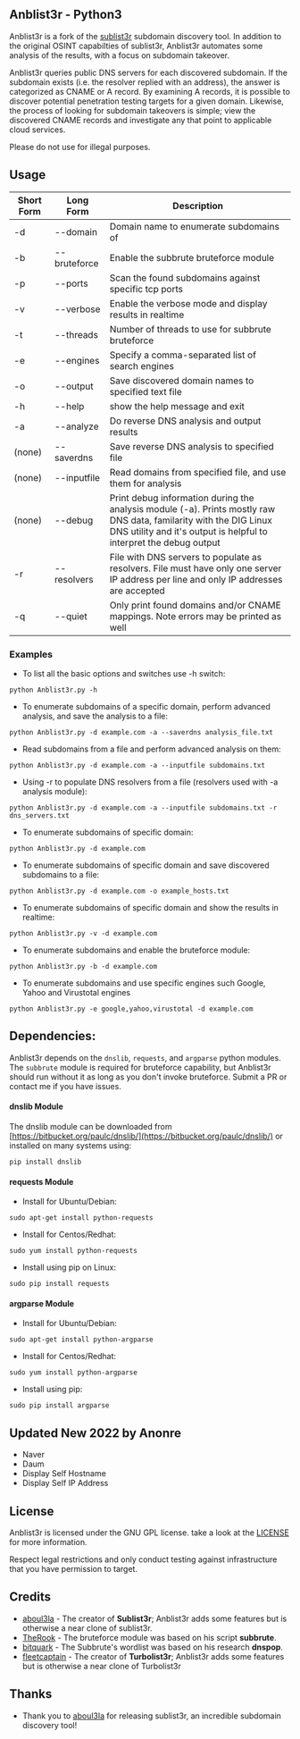 ## Anblist3r - Python3

Anblist3r is a fork of the [sublist3r](https://github.com/aboul3la/sublist3r) subdomain discovery tool. In addition to the original OSINT capabilties of sublist3r, Anblist3r automates some analysis of the results, with a focus on subdomain takeover.

Anblist3r queries public DNS servers for each discovered subdomain. If the subdomain exists (i.e. the resolver replied with an address), the answer is categorized as CNAME or A record. By examining A records, it is possible to discover potential penetration testing targets for a given domain. Likewise, the process of looking for subdomain takeovers is simple; view the discovered CNAME records and investigate any that point to applicable cloud services.

Please do not use for illegal purposes.

## Usage

Short Form    | Long Form     | Description
------------- | ------------- |-------------
-d            | --domain      | Domain name to enumerate subdomains of
-b            | --bruteforce  | Enable the subbrute bruteforce module
-p            | --ports       | Scan the found subdomains against specific tcp ports
-v            | --verbose     | Enable the verbose mode and display results in realtime
-t            | --threads     | Number of threads to use for subbrute bruteforce
-e            | --engines     | Specify a comma-separated list of search engines
-o            | --output      | Save discovered domain names to specified text file
-h            | --help        | show the help message and exit
-a            | --analyze     | Do reverse DNS analysis and output results
(none)        | --saverdns    | Save reverse DNS analysis to specified file
(none)        | --inputfile   | Read domains from specified file, and use them for analysis
(none)        | --debug       | Print debug information during the analysis module (-a). Prints mostly raw DNS data, familarity with the DIG Linux DNS utility and it's output is helpful to interpret the debug output
-r            | --resolvers   | File with DNS servers to populate as resolvers. File must have only one server IP address per line and only IP addresses are accepted
-q            | --quiet       | Only print found domains and/or CNAME mappings. Note errors may be printed as well

### Examples

* To list all the basic options and switches use -h switch:

```python Anblist3r.py -h```

* To enumerate subdomains of a specific domain, perform advanced analysis, and save the analysis to a file:

``python Anblist3r.py -d example.com -a --saverdns analysis_file.txt``

* Read subdomains from a file and perform advanced analysis on them:

``python Anblist3r.py -d example.com -a --inputfile subdomains.txt``

* Using -r to populate DNS resolvers from a file (resolvers used with -a analysis module):

``python Anblist3r.py -d example.com -a --inputfile subdomains.txt -r dns_servers.txt``

* To enumerate subdomains of specific domain:

``python Anblist3r.py -d example.com``

* To enumerate subdomains of specific domain and save discovered subdomains to a file:

``python Anblist3r.py -d example.com -o example_hosts.txt``

* To enumerate subdomains of specific domain and show the results in realtime:

``python Anblist3r.py -v -d example.com``

* To enumerate subdomains and enable the bruteforce module:

``python Anblist3r.py -b -d example.com``

* To enumerate subdomains and use specific engines such Google, Yahoo and Virustotal engines

``python Anblist3r.py -e google,yahoo,virustotal -d example.com``


## Dependencies:
Anblist3r depends on the `dnslib`, `requests`, and `argparse` python modules. The `subbrute` module is required for bruteforce capability, but Anblist3r should run without it as long as you don't invoke bruteforce. Submit a PR or contact me if you have issues.

#### dnslib Module

The dnslib module can be downloaded from [https://bitbucket.org/paulc/dnslib/](https://bitbucket.org/paulc/dnslib/) or installed on many systems using:

``pip install dnslib``


#### requests Module

- Install for Ubuntu/Debian:
```
sudo apt-get install python-requests
```

- Install for Centos/Redhat:
```
sudo yum install python-requests
```

- Install using pip on Linux:
```
sudo pip install requests
```

#### argparse Module

- Install for Ubuntu/Debian:
```
sudo apt-get install python-argparse
```

- Install for Centos/Redhat:
```
sudo yum install python-argparse
``` 

- Install using pip:
```
sudo pip install argparse
```
## Updated New 2022 by Anonre
- Naver
- Daum
- Display Self Hostname
- Display Self IP Address

## License

Anblist3r is licensed under the GNU GPL license. take a look at the [LICENSE](https://github.com/fleetcaptain/Anblist3r/blob/master/LICENSE) for more information.

Respect legal restrictions and only conduct testing against infrastructure that you have permission to target.

## Credits

* [aboul3la](https://github.com/aboul3la/sublist3r) - The creator of **Sublist3r**; Anblist3r adds some features but is otherwise a near clone of sublist3r. 
* [TheRook](https://github.com/TheRook/) - The bruteforce module was based on his script **subbrute**.
* [bitquark](https://github.com/bitquark) - The Subbrute's wordlist was based on his research **dnspop**.
* [fleetcaptain](https://github.com/fleetcaptain) - The creator of **Turbolist3r**; Anblist3r adds some features but is otherwise a near clone of Turbolist3r

## Thanks

* Thank you to [aboul3la](https://github.com/aboul3la/) for releasing sublist3r, an incredible subdomain discovery tool!
